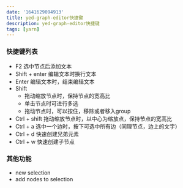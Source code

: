 ```yaml
---
date: '1641629094913' 
title: yed-graph-editor快捷键
description: yed-graph-editor快捷键
tags: [yarn]
---
```


### 快捷键列表
- F2	选中节点后添加文本
- Shift + enter    编辑文本时换行文本
- Enter    编辑文本时，结束编辑文本
- Shift   
  - 拖动缩放节点时，保持节点的宽高比
  - 单击节点时可进行多选
  - 拖动节点时，可以按住，移除或者移入group
- Ctrl + shift    拖动缩放节点时，以中心为缩放点，保持节点的宽高比
- Ctrl +  a    选中一个边时，按下可选中所有边（同理节点，边上的文字）
- Ctrl + d    快速创建兄弟元素
- Ctrl + w    快速创建子节点

### 其他功能
- new selection
- add nodes to selection
